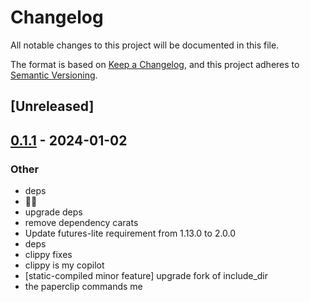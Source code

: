 # Changelog
All notable changes to this project will be documented in this file.

The format is based on [Keep a Changelog](https://keepachangelog.com/en/1.0.0/),
and this project adheres to [Semantic Versioning](https://semver.org/spec/v2.0.0.html).

## [Unreleased]

## [0.1.1](https://github.com/trillium-rs/trillium/compare/trillium-sse-v0.1.0...trillium-sse-v0.1.1) - 2024-01-02

### Other
- deps
- 📎💬
- upgrade deps
- remove dependency carats
- Update futures-lite requirement from 1.13.0 to 2.0.0
- deps
- clippy fixes
- clippy is my copilot
- [static-compiled minor feature] upgrade fork of include_dir
- the paperclip commands me
